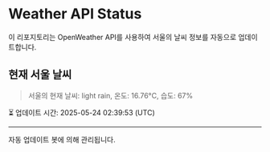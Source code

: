 
# Weather API Status

이 리포지토리는 OpenWeather API를 사용하여 서울의 날씨 정보를 자동으로 업데이트합니다.

## 현재 서울 날씨
> 서울의 현재 날씨: light rain, 온도: 16.76°C, 습도: 67%

⏳ 업데이트 시간: 2025-05-24 02:39:53 (UTC)

---
자동 업데이트 봇에 의해 관리됩니다.
